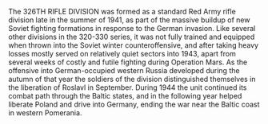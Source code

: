 The 326TH RIFLE DIVISION was formed as a standard Red Army rifle division late in the summer of 1941, as part of the massive buildup of new Soviet fighting formations in response to the German invasion. Like several other divisions in the 320-330 series, it was not fully trained and equipped when thrown into the Soviet winter counteroffensive, and after taking heavy losses mostly served on relatively quiet sectors into 1943, apart from several weeks of costly and futile fighting during Operation Mars. As the offensive into German-occupied western Russia developed during the autumn of that year the soldiers of the division distinguished themselves in the liberation of Roslavl in September. During 1944 the unit continued its combat path through the Baltic states, and in the following year helped liberate Poland and drive into Germany, ending the war near the Baltic coast in western Pomerania.

